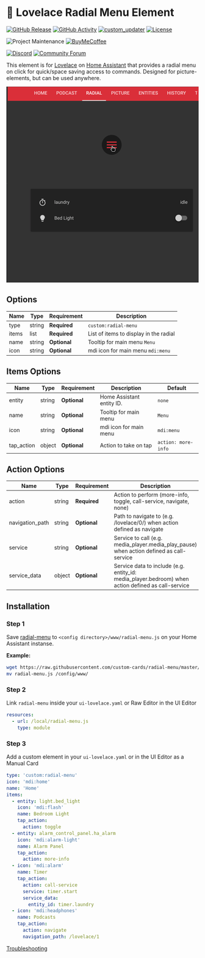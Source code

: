 # 🔘 Lovelace Radial Menu Element

[![GitHub Release][releases-shield]][releases]
[![GitHub Activity][commits-shield]][commits]
[![custom_updater][customupdaterbadge]][customupdater]
[![License][license-shield]](LICENSE.md)

![Project Maintenance][maintenance-shield]
[![BuyMeCoffee][buymecoffeebadge]][buymecoffee]

[![Discord][discord-shield]][discord]
[![Community Forum][forum-shield]][forum]

This element is for [Lovelace](https://www.home-assistant.io/lovelace) on [Home Assistant](https://www.home-assistant.io/) that provides a radial menu on click for quick/space saving access to commands. Designed for picture-elements, but can be used anywhere.

![example](example.gif)

## Options

| Name | Type | Requirement | Description
| ---- | ---- | ------- | -----------
| type | string | **Required** | `custom:radial-menu`
| items | list | **Required** | List of items to display in the radial
| name | string | **Optional** | Tooltip for main menu `Menu`
| icon | string | **Optional** | mdi icon for main menu `mdi:menu`

## Items Options

| Name | Type | Requirement | Description | Default
| ---- | ---- | ------- | ----------- | -------
| entity | string | **Optional** | Home Assistant entity ID. | `none`
| name | string | **Optional** | Tooltip for main menu | `Menu`
| icon | string | **Optional** | mdi icon for main menu | `mdi:menu`
| tap_action | object | **Optional** | Action to take on tap | `action: more-info`

## Action Options

| Name | Type | Requirement | Description | Default
| ---- | ---- | ------- | ----------- | -------
| action | string | **Required** | Action to perform (more-info, toggle, call-service, navigate, none) | `more-info`
| navigation_path | string | **Optional** | Path to navigate to (e.g. /lovelace/0/) when action defined as navigate | `none`
| service | string | **Optional** | Service to call (e.g. media_player.media_play_pause) when action defined as call-service | `none`
| service_data | object | **Optional** | Service data to include (e.g. entity_id: media_player.bedroom) when action defined as call-service | `none`

## Installation

### Step 1

Save [radial-menu](https://github.com/custom-cards/radial-menu/raw/master/dist/radial-menu.js) to `<config directory>/www/radial-menu.js` on your Home Assistant instanse.

**Example:**

```bash
wget https://raw.githubusercontent.com/custom-cards/radial-menu/master/dist/radial-menu.js
mv radial-menu.js /config/www/
```

### Step 2

Link `radial-menu` inside your `ui-lovelace.yaml` or Raw Editor in the UI Editor

```yaml
resources:
  - url: /local/radial-menu.js
    type: module
```

### Step 3

Add a custom element in your `ui-lovelace.yaml` or in the UI Editor as a Manual Card

```yaml
type: 'custom:radial-menu'
icon: 'mdi:home'
name: 'Home'
items:
  - entity: light.bed_light
    icon: 'mdi:flash'
    name: Bedroom Light
    tap_action:
      action: toggle
  - entity: alarm_control_panel.ha_alarm
    icon: 'mdi:alarm-light'
    name: Alarm Panel
    tap_action:
      action: more-info
  - icon: 'mdi:alarm'
    name: Timer
    tap_action:
      action: call-service
      service: timer.start
      service_data:
        entity_id: timer.laundry
  - icon: 'mdi:headphones'
    name: Podcasts
    tap_action:
      action: navigate
      navigation_path: /lovelace/1
```

[Troubleshooting](https://github.com/thomasloven/hass-config/wiki/Lovelace-Plugins)

[buymecoffee]: https://www.buymeacoffee.com/iantrich
[buymecoffeebadge]: https://img.shields.io/badge/buy%20me%20a%20coffee-donate-blue.svg?style=for-the-badge
[commits-shield]: https://img.shields.io/github/commit-activity/y/custom-cards/radial-menu.svg?style=for-the-badge
[commits]: https://github.com/custom-cards/radial-menu/commits/master
[customupdater]: https://github.com/custom-components/custom_updater
[customupdaterbadge]: https://img.shields.io/badge/custom__updater-true-success.svg?style=for-the-badge
[discord]: https://discord.gg/Qa5fW2R
[discord-shield]: https://img.shields.io/discord/330944238910963714.svg?style=for-the-badge
[forum-shield]: https://img.shields.io/badge/community-forum-brightgreen.svg?style=for-the-badge
[forum]: https://community.home-assistant.io/t/lovelace-radial-menu-element/111210
[license-shield]: https://img.shields.io/github/license/custom-cards/radial-menu.svg?style=for-the-badge
[maintenance-shield]: https://img.shields.io/badge/maintainer-Ian%20Richardson%20%40iantrich-blue.svg?style=for-the-badge
[releases-shield]: https://img.shields.io/github/release/custom-cards/radial-menu.svg?style=for-the-badge
[releases]: https://github.com/custom-cards/radial-menu/releases
